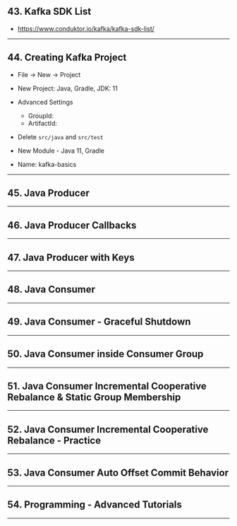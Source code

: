 ## 43. Kafka SDK List
* https://www.conduktor.io/kafka/kafka-sdk-list/
  
***

## 44. Creating Kafka Project



* File -> New -> Project
* New Project: Java, Gradle, JDK: 11
* Advanced Settings
    * GroupId:
    * ArtifactId:

* Delete `src/java` and `src/test`
* New Module - Java 11, Gradle
* Name: kafka-basics

***

## 45. Java Producer

***

## 46. Java Producer Callbacks

***

## 47. Java Producer with Keys

***

## 48. Java Consumer

***

## 49. Java Consumer - Graceful Shutdown

***

## 50. Java Consumer inside Consumer Group

***

## 51. Java Consumer Incremental Cooperative Rebalance & Static Group Membership

***

## 52. Java Consumer Incremental Cooperative Rebalance - Practice

***

## 53. Java Consumer Auto Offset Commit Behavior

***

## 54. Programming - Advanced Tutorials

***

